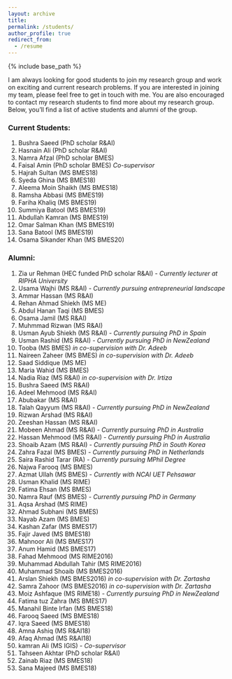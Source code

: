 ```yaml
---
layout: archive  
title:   
permalink: /students/  
author_profile: true  
redirect_from:  
  - /resume
---
```

{% include base_path %}

I am always looking for good students to join my research group and work on exciting and current research problems. If you are interested in joining my team, please feel free to get in touch with me. You are also encouraged to contact my research students to find more about my research group. Below, you’ll find a list of active students and alumni of the group.

### Current Students:

1. Bushra Saeed (PhD scholar R&AI)
2. Hasnain Ali (PhD scholar R&AI)
3. Namra Afzal (PhD scholar BMES)
4. Faisal Amin (PhD scholar BMES)  *Co-supervisor*
5. Hajrah Sultan (MS BMES18)
6. Syeda Ghina (MS BMES18)
7. Aleema Moin Shaikh (MS BMES18)
8. Ramsha Abbasi (MS BMES19)
9. Fariha Khaliq (MS BMES19)
10. Summiya Batool (MS BMES19)
11. Abdullah Kamran (MS BMES19)
12. Omar Salman Khan (MS BMES19)
13. Sana Batool (MS BMES19)
14. Osama Sikander Khan (MS BMES20)

### Alumni:

1. Zia ur Rehman (HEC funded PhD scholar R&AI) - *Currently lecturer at RIPHA University*
2. Usama Wajhi (MS R&AI) - *Currently pursuing entrepreneurial landscape*
3. Ammar Hassan (MS R&AI)
4. Rehan Ahmad Shiekh (MS ME)
5. Abdul Hanan Taqi (MS BMES)
6. Osama Jamil (MS R&AI)
7. Muhmmad Rizwan (MS R&AI)
8. Usman Ayub Shiekh (MS R&AI) - *Currently pursuing PhD in Spain*
9. Usman Rashid (MS R&AI) - *Currently pursuing PhD in NewZealand*
10. Tooba (MS BMES) *in co-supervision with Dr. Adeeb*
11. Naireen Zaheer (MS BMES) *in co-supervision with Dr. Adeeb*
12. Saad Siddique (MS ME)
13. Maria Wahid (MS BMES)
14. Nadia Riaz (MS R&AI) *in co-supervision with Dr. Irtiza*
15. Bushra Saeed (MS R&AI)
16. Adeel Mehmood (MS R&AI)
17. Abubakar (MS R&AI)
18. Talah Qayyum (MS R&AI) - *Currently pursuing PhD in NewZealand*
19. Rizwan Arshad (MS R&AI)
20. Zeeshan Hassan (MS R&AI)
21. Mobeen Ahmad (MS R&AI) - *Currently pursuing PhD in Australia*
22. Hassan Mehmood (MS R&AI) - *Currently pursuing PhD in Australia*
23. Shoaib Azam (MS R&AI) - *Currently pursuing PhD in South Korea*
24. Zahra Fazal (MS BMES) - *Currently pursuing PhD in Netherlands*
25. Saira Rashid Tarar (RA) - *Currently pursuing MPhil Degree*
26. Najwa Farooq (MS BMES)
27. Azmat Ullah (MS BMES) - *Currently  with NCAI UET Pehsawar*
28. Usman Khalid (MS RIME)
29. Fatima Ehsan (MS BMES)
30. Namra Rauf (MS BMES) - *Currently pursuing PhD in Germany*
31. Aqsa Arshad (MS RIME)
32. Ahmad Subhani (MS BMES)
33. Nayab Azam (MS BMES)
34. Kashan Zafar (MS BMES17)
35. Fajir Javed (MS BMES18)
36. Mahnoor Ali (MS BMES17)
37. Anum Hamid (MS BMES17)
38. Fahad Mehmood (MS RIME2016)
39. Muhammad Abdullah Tahir (MS RIME2016)
40. Muhammad Shoaib (MS BMES2016)
41. Arslan Shiekh (MS BMES2016) *in co-supervision with Dr. Zartasha*
42. Samra Zahoor (MS BMES2016) *in co-supervision with Dr. Zartasha*
43. Moiz Ashfaque (MS RIME18) - *Currently pursuing PhD in NewZealand*
44. Fatima tuz Zahra (MS BMES17)
45. Manahil Binte Irfan (MS BMES18)
46. Farooq Saeed (MS BMES18)
47. Iqra Saeed (MS BMES18)
48. Amna Ashiq (MS R&AI18)
49. Afaq Ahmad (MS R&AI18)
50. kamran Ali (MS IGIS) - *Co-supervisor*
51. Tahseen Akhtar (PhD scholar R&AI)
52. Zainab Riaz (MS BMES18)
53. Sana Majeed (MS BMES18)
